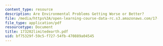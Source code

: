 ```yaml
---
content_type: resource
description: Are Environmental Problems Getting Worse or Better?
file: /media/https%3A/open-learning-course-data-rc.s3.amazonaws.com/17-32-environmental-politics-and-policy-spring-2003/bf75329f59c5f72754fb470889a04545_173202limitedearth.pdf
file_type: application/pdf
resourcetype: Document
title: 173202limitedearth.pdf
uid: bf75329f-59c5-f727-54fb-470889a04545
---
```

